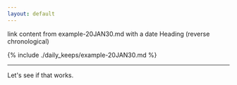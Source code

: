 ```yaml
---
layout: default
---
```


link content from example-20JAN30.md with a date Heading (reverse chronological)

{% include ./daily_keeps/example-20JAN30.md %}

***

Let's see if that works.